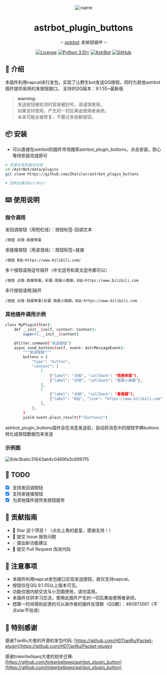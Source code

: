 
<div align="center">

![:name](https://count.getloli.com/@astrbot_plugin_buttons?name=astrbot_plugin_buttons&theme=minecraft&padding=6&offset=0&align=top&scale=1&pixelated=1&darkmode=auto)

# astrbot_plugin_buttons

_✨ [astrbot](https://github.com/AstrBotDevs/AstrBot) 发按钮插件 ✨_  

[![License](https://img.shields.io/badge/License-MIT-green.svg)](https://opensource.org/licenses/MIT)
[![Python 3.10+](https://img.shields.io/badge/Python-3.10%2B-blue.svg)](https://www.python.org/)
[![AstrBot](https://img.shields.io/badge/AstrBot-3.4%2B-orange.svg)](https://github.com/Soulter/AstrBot)
[![GitHub](https://img.shields.io/badge/作者-Zhalslar-blue)](https://github.com/Zhalslar)

</div>

## 🤝 介绍

本插件利用napcat进行发包，实现了让野生bot发送QQ按钮，同时为其他astrbot插件提供易用的发按钮接口。
支持的QQ版本：9.1.55~最新版

> **warning**:  
> 发送按钮被检测时容易被封号，请谨慎使用。<br>
> 如果坚持使用，产生的一切后果由使用者承担。<br>
> 未来可能会被修复，不要过多依赖按钮。

## 📦 安装

- 可以直接在astrbot的插件市场搜索astrbot_plugin_buttons，点击安装，耐心等待安装完成即可  

```bash
# 克隆仓库到插件目录
cd /AstrBot/data/plugins
git clone https://github.com/Zhalslar/astrbot_plugin_buttons

# 控制台重启AstrBot!

```

## ⌨️ 使用说明

### 指令调用

发回调按钮（用短杠线）：按钮标签-回调文本

```plaintext
/按钮 点我-我是笨蛋
```

发链接按钮（用波浪线）：按钮标签~链接

```plaintext
/按钮 B站~https://www.bilibili.com/
```

多个按钮请用逗号隔开（中文逗号和英文逗号都可以）

```plaintext
/按钮 点我-我是笨蛋，彩蛋-我是小南娘，B站~https://www.bilibili.com
```

多行按钮请用|隔开

```plaintext
/按钮 点我-我是笨蛋|彩蛋-我是小南娘，B站~https://www.bilibili.com
```

### 其他插件调用示例

```bash
class MyPlugin(Star):
    def __init__(self, context: Context):
        super().__init__(context)

    @filter.command("发送按钮")
    async send_buttons(self, event: AstrMessageEvent):
        """发送按钮"""
        buttons = {
            "type": "button",
            "content": [
                [
                    {"label": "点我", "callback": "我是笨蛋"},
                    {"label": "点他", "callback": "我是小男娘"},
                ],
                [
                    {"label": "点她", "callback": "看看腿"},
                    {"label": "B站", "link": "https://www.bilibili.com"},
                ],
            ],
        }
        yield event.plain_result(f"{buttons}")
```

astrbot_plugin_buttons插件会在消息发送前，自动将消息中的按钮字典buttons转化成按钮数据包来发送

### 示例图

![6de3babc31643ab4c0469fa3c6997f5](https://github.com/user-attachments/assets/3642866f-8686-4d6f-8a1d-0bc073869a00)


## 🤝 TODO

- [x] 支持发回调按钮
- [x] 支持发链接按钮
- [x] 为其他插件提供发按钮服务

## 👥 贡献指南

- 🌟 Star 这个项目！（点右上角的星星，感谢支持！）
- 🐛 提交 Issue 报告问题
- 💡 提出新功能建议
- 🔧 提交 Pull Request 改进代码

## 📌 注意事项

- 本插件利用napcat发包接口实现发送按钮，故仅支持napcat。
- 按钮仅在QQ 9.1.55以上版本可见。
- 功能仅限内部交流与小范围使用，请勿滥用。
- 本插件仅供学习交流，使用此插件产生的一切后果由使用者承担。
- 想第一时间得到反馈的可以来作者的插件反馈群（QQ群）：460973561（不点star不给进）

## 🤝 特别感谢

感谢TianRu大佬的开源的发包代码: [https://github.com/HDTianRu/Packet-plugin](https://github.com/HDTianRu/Packet-plugin)

感谢tinkerbellqwq大佬的初步迁移: [https://github.com/tinkerbellqwq/astrbot_plugin_button](https://github.com/tinkerbellqwq/astrbot_plugin_button)
